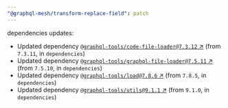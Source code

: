 ```yaml
---
"@graphql-mesh/transform-replace-field": patch
---
```

dependencies updates:
  - Updated dependency [`@graphql-tools/code-file-loader@7.3.12` ↗︎](https://www.npmjs.com/package/@graphql-tools/code-file-loader/v/7.3.12) (from `7.3.11`, in `dependencies`)
  - Updated dependency [`@graphql-tools/graphql-file-loader@7.5.11` ↗︎](https://www.npmjs.com/package/@graphql-tools/graphql-file-loader/v/7.5.11) (from `7.5.10`, in `dependencies`)
  - Updated dependency [`@graphql-tools/load@7.8.6` ↗︎](https://www.npmjs.com/package/@graphql-tools/load/v/7.8.6) (from `7.8.5`, in `dependencies`)
  - Updated dependency [`@graphql-tools/utils@9.1.1` ↗︎](https://www.npmjs.com/package/@graphql-tools/utils/v/9.1.1) (from `9.1.0`, in `dependencies`)
